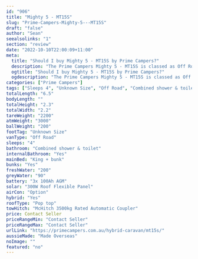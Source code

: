 ```yaml
---
id: "906"
title: "Mighty 5 - MT15S"
slug: "Prime-Campers-Mighty-5---MT15S"
draft: "false"
author: "Sean"
seealsolinks: "1"
section: "review"
date: "2022-10-10T22:00:09+11:00"
meta:
  title: "Should I buy Mighty 5 - MT15S by Prime Campers?"
  description: "The Prime Campers Mighty 5 - MT15S is classed as Off Road, and sleeps 4 people. It is Made Overseas and comes in at Unknown Size. It generally has Combined shower & toilet."
  ogtitle: "Should I buy Mighty 5 - MT15S by Prime Campers?"
  ogdescription: "The Prime Campers Mighty 5 - MT15S is classed as Off Road, and sleeps 4 people. It is Made Overseas and comes in at Unknown Size. It generally has Combined shower & toilet."
categories: ["Prime Campers"]
tags: ["Sleeps 4", "Unknown Size", "Off Road", "Combined shower & toilet", "Pop top", "Price Unknown", "Made Overseas"]
totalLength: "6.5"
bodyLength: ""
totalHeight: "2.3"
totalWidth: "2.2"
tareWeight: "2200"
atmWeight: "3000"
ballWeight: "200"
footTag: "Unknown Size"
vanType: "Off Road"
sleeps: "4"
bathroom: "Combined shower & toilet"
internalBathroom: "Yes"
mainBed: "King + bunk"
bunks: "Yes"
freshWater: "200"
greyWater: "90"
battery: "3x 100Ah AGM"
solar: "300W Roof Flexible Panel"
airCon: "Option"
hybrid: "Yes"
roofType: "Pop top"
towHitch: "McHitch 3500kg Rated Automatic Coupler"
price: Contact Seller
priceRangeMin: "Contact Seller"
priceRangeMax: "Contact Seller"
urlLink: "https://primecampers.com.au/hybrid-caravan/mt15s/"
aussieMade: "Made Overseas"
noImage: ""
featured: "no"
---
```

